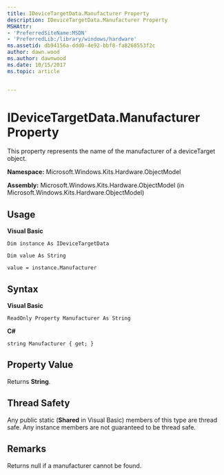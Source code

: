 ```yaml
---
title: IDeviceTargetData.Manufacturer Property
description: IDeviceTargetData.Manufacturer Property
MSHAttr:
- 'PreferredSiteName:MSDN'
- 'PreferredLib:/library/windows/hardware'
ms.assetid: db94156a-ddd0-4e92-bbf8-fa8268553f2c
author: dawn.wood
ms.author: dawnwood
ms.date: 10/15/2017
ms.topic: article


---
```


# IDeviceTargetData.Manufacturer Property


This property represents the name of the manufacturer of a deviceTarget object.

**Namespace:** Microsoft.Windows.Kits.Hardware.ObjectModel

**Assembly:** Microsoft.Windows.Kits.Hardware.ObjectModel (in Microsoft.Windows.Kits.Hardware.ObjectModel)

## <span id="Usage"></span><span id="usage"></span><span id="USAGE"></span>Usage


**Visual Basic**

`Dim instance As IDeviceTargetData`

`Dim value As String`

`value = instance.Manufacturer`

## <span id="Syntax"></span><span id="syntax"></span><span id="SYNTAX"></span>Syntax


**Visual Basic**

`ReadOnly Property Manufacturer As String`

**C#**

`string Manufacturer { get; }`

## <span id="Property_Value"></span><span id="property_value"></span><span id="PROPERTY_VALUE"></span>Property Value


Returns **String**.

## <span id="Thread_Safety"></span><span id="thread_safety"></span><span id="THREAD_SAFETY"></span>Thread Safety


Any public static (**Shared** in Visual Basic) members of this type are thread safe. Any instance members are not guaranteed to be thread safe.

## <span id="Remarks"></span><span id="remarks"></span><span id="REMARKS"></span>Remarks


Returns null if a manufacturer cannot be found.

 

 






